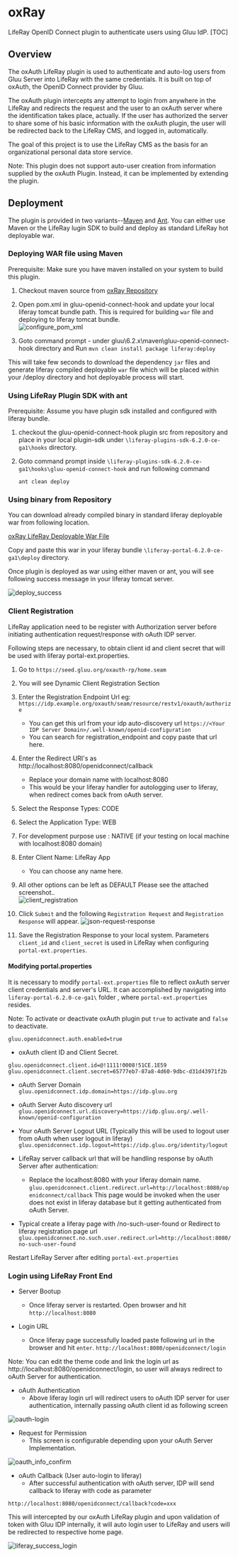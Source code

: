 # oxRay

LifeRay OpenID Connect plugin to authenticate users using Gluu IdP.
[TOC]

## Overview

The oxAuth LifeRay plugin is used to authenticate and auto-log users
from Gluu Server into LifeRay with the same credentials. It is built on
top of oxAuth, the OpenID Connect provider by Gluu.

The oxAuth plugin intercepts any attempt to login from anywhere in the
LifeRay and redirects the request and the user to an oxAuth server where
the identification takes place, actually. If the user has authorized the
server to share some of his basic information with the oxAuth plugin,
the user will be redirected back to the LifeRay CMS, and logged in,
automatically.

The goal of this project is to use the LifeRay CMS as the basis for an
organizational personal data store service.

Note: This plugin does not support auto-user creation from information
supplied by the oxAuth Plugin. Instead, it can be implemented by
extending the plugin.

## Deployment

The plugin is provided in two variants--[Maven][maven] and [Ant][ant].
You can either use Maven or the LifeRay lugin SDK to build and deploy as
standard LifeRay hot deployable war.

### Deploying WAR file using Maven

Prerequisite: Make sure you have maven installed on your system to build this plugin.
 
1. Checkout maven source from [oxRay Repository](https://github.com/Gluufederation/oxRay/6.2.x/maven)

2. Open pom.xml in gluu-openid-connect-hook and update your local liferay tomcat bundle path. This is required for building `war` file and deploying to liferay tomcat bundle.  
![configure_pom_xml](https://raw.githubusercontent.com/GluuFederation/oxRay/master/img/configure_pom_xml.jpg)

3. Goto command prompt - under gluu\6.2.x\maven\gluu-openid-connect-hook directory and Run
     `mvn clean install package liferay:deploy` 

This will take few seconds to download the dependency `jar` files and generate liferay compiled deployable `war` file which will be placed within your <liferay-bundle-folder>/deploy directory and hot deployable process will start.

### Using LifeRay Plugin SDK with ant

Prerequisite: Assume you have plugin sdk installed and configured with liferay bundle.

1.  checkout the gluu-openid-connect-hook plugin src from repository and place in your local plugin-sdk under `\liferay-plugins-sdk-6.2.0-ce-ga1\hooks` directory. 

2. Goto command prompt inside `\liferay-plugins-sdk-6.2.0-ce-ga1\hooks\gluu-openid-connect-hook` and run following command 

    `ant clean deploy`


### Using binary from Repository

You can download already compiled binary in standard liferay deployable war from following location. 

[oxRay LifeRay Deployable War File](https://github.com/Gluufederation/oxRay/6.2.x/binary/gluu-openid-connect-hook-6.2.0.1.war)

Copy and paste this war in your liferay bundle `\liferay-portal-6.2.0-ce-ga1\deploy` directory.

Once plugin is deployed as war using either maven or ant, you will see following success message in your liferay tomcat server.

![deploy_success](https://raw.githubusercontent.com/GluuFederation/oxRay/master/img/deploy_success.jpg)

### Client Registration

LifeRay application need to be register with Authorization server before initiating authentication request/response with oAuth IDP server.
 
Following steps are necessary, to obtain client id and client secret that will be used with liferay portal-ext.properties.

1. Go to `https://seed.gluu.org/oxauth-rp/home.seam`
2. You will see Dynamic Client Registration Section
3. Enter the Registration Endpoint Url eg: `https://idp.example.org/oxauth/seam/resource/restv1/oxauth/authorize`
	* You can get this url from your idp auto-discovery url
`https://<Your IDP Server Domain>/.well-known/openid-configuration`
	* You can search for registration_endpoint and copy paste that url here.
4. Enter the Redirect URI's as http://localhost:8080/openidconnect/callback
	* Replace your domain name with localhost:8080
	* This would be your liferay handler for autologging user to liferay, when redirect comes back from oAuth server. 
5. Select the Response Types: CODE
6. Select the Application Type: WEB
7. For development purpose use : NATIVE (if your testing on local machine with localhost:8080 domain)
8. Enter Client Name: LifeRay App
	* You can choose any name here. 
9. All other options can be left as DEFAULT
Please see the attached screenshot..  
![client_registration](https://raw.githubusercontent.com/GluuFederation/oxRay/master/img/dynamic_client_registration_screen1.jpg)

10. Click `Submit` and the following `Registration Request` and `Registration Response` will appear.
![json-request-response](https://raw.githubusercontent.com/GluuFederation/oxRay/master/img/json-request-response.jpg)

11. Save the Registration Response to your local system. Parameters `client_id` and `client_secret` is used in LifeRay when configuring `portal-ext.properties`. 
#### Modifying portal.properties

It is necessary to modify `portal-ext.properties` file to reflect oxAuth server client credentials and server's URL. It can accomplished by navigating into `liferay-portal-6.2.0-ce-ga1\` folder , where `portal-ext.properties` resides.

Note: To activate or deactivate oxAuth plugin put `true` to activate and `false` to deactivate.
    
`gluu.openidconnect.auth.enabled=true`
     
* oxAuth client ID and Client Secret.
```
gluu.openidconnect.client.id=@!1111!0008!51CE.1E59
gluu.openidconnect.client.secret=65777eb7-87a8-4d60-9dbc-d31d43971f2b
```
* oAuth Server Domain  
`gluu.openidconnect.idp.domain=https://idp.gluu.org`

* oAuth Server Auto discovery url
`gluu.openidconnect.url.discovery=https://idp.gluu.org/.well-known/openid-configuration`

* Your oAuth Server Logout URL (Typically this will be used to logout user from oAuth when user logout in liferay)
`gluu.openidconnect.idp.logout=https://idp.gluu.org/identity/logout`
     
* LifeRay server callback url that will be handling response by oAuth Server after authentication:
	* Replace the localhost:8080 with your liferay domain name.
`gluu.openidconnect.client.redirect.url=http://localhost:8080/openidconnect/callback`
This page would be invoked when the user does not exist in liferay database but it getting authenticated from oAuth Server.

* Typical create a liferay page with /no-such-user-found or Redirect to liferay registration page url
`gluu.openidconnect.no.such.user.redirect.url=http://localhost:8080/no-such-user-found `

Restart LifeRay Server after editing `portal-ext.properties` 

### Login using LifeRay Front End

* Server Bootup
	* Once liferay server is restarted. Open browser and hit 
`http://localhost:8080`
 
* Login URL
	* Once liferay page successfully loaded paste following url in the browser and hit `enter`.
`http://localhost:8080/openidconnect/login`
 
Note: You can edit the theme code and link the login url as http://localhost:8080/openidconnect/login, so user will always redirect to oAuth Server for authentication.
 
* oAuth Authentication
	* Above liferay login url will redirect users to oAuth IDP server for user authentication, internally passing oAuth client id as following screen 

![oauth-login](https://raw.githubusercontent.com/GluuFederation/oxRay/master/img/oauth_login.jpg)

* Request for Permission
	* This screen is configurable depending upon your oAuth Server Implementation.

![oauth_info_confirm](https://raw.githubusercontent.com/GluuFederation/oxRay/master/img/oauth_info_confirm.jpg)

* oAuth Callback (User auto-login to liferay)
	* After successful authentication with oAuth server, IDP will send callback to liferay with code as parameter
 
`http://localhost:8080/openidconnect/callback?code=xxx`
 
This will intercepted by our oxAuth LifeRay plugin and upon validation of token with Gluu IDP internally, it will auto login user to LifeRay and users will be redirected to respective home page.

![liferay_success_login](https://raw.githubusercontent.com/GluuFederation/oxRay/master/img/liferay_success_login.jpg)

[maven]: https://en.wikipedia.org/wiki/Apache_Maven "Apache Maven, Wikipedia"

[ant]: https://en.wikipedia.org/wiki/Apache_Ant "Apache Ant, Wikipedia"
